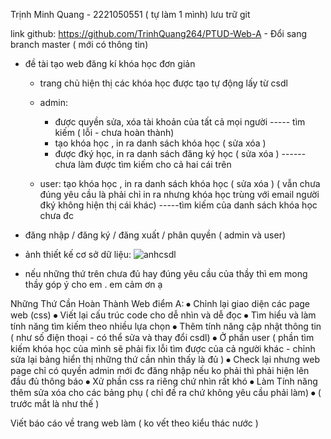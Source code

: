 Trịnh Minh Quang - 2221050551 ( tự làm 1 mình)
lưu trữ git

link github: https://github.com/TrinhQuang264/PTUD-Web-A - Đổi sang branch master ( mới có thông tin)

- đề tài tạo web đăng kí khóa học đơn giản

  - trang chủ hiện thị các khóa học được tạo tự động lấy từ csdl
  - admin:

    - được quyền sửa, xóa tài khoản của tất cả mọi người
      ----- tìm kiếm ( lỗi - chưa hoàn thành)
    - tạo khóa học , in ra danh sách khóa học ( sửa xóa )
    - được đký học, in ra danh sách đăng ký học ( sửa xóa )
      ------ chưa làm được tìm kiếm cho cả hai cái trên

  - user:
    tạo khóa học , in ra danh sách khóa học ( sửa xóa )
    ( vẫn chưa đúng yêu cầu là phải chỉ in ra nhưng khóa học trùng với email người đký không hiện thị cái khác)
    -----tìm kiếm của danh sách khóa học chưa đc

- đăng nhập / đăng ký / đăng xuất / phân quyền ( admin và user)

- ảnh thiết kế cơ sở dữ liệu:
  ![anhcsdl](https://github.com/user-attachments/assets/2b2e8b35-18f9-43de-b99a-258bdf692ca1)

- nếu những thứ trên chưa đủ hay đúng yêu cầu của thầy thì em mong thầy góp ý cho em . em cảm ơn ạ

Những Thứ Cần Hoàn Thành Web điểm A:
⦁ Chỉnh lại giao diện các page web (css)
⦁ Viết lại cấu trúc code cho dễ nhìn và dễ đọc
⦁ Tìm hiểu và làm tính năng tìm kiếm theo nhiều lựa chọn
⦁ Thêm tính năng cập nhật thông tin ( như số điện thoại - có thể sửa và thay đổi csdl)
⦁ Ở phần user ( phần tìm kiếm khóa học của mình sẽ phải fix lỗi tìm được của cả người khác - chỉnh sửa lại bảng hiển thị những thứ cần nhìn thấy là đủ )
⦁ Check lại nhưng web page chỉ có quyền admin mới đc đăng nhập nếu ko phải thì phải hiện lên đầu đủ thông báo
⦁ Xử phần css ra riêng chứ nhìn rất khó
⦁ Làm Tính năng thêm sửa xóa cho các bảng phụ ( chỉ đề ra chứ không yêu cầu phải làm)
⦁ ( trước mắt là như thế )

Viết báo cáo về trang web làm ( ko vết theo kiểu thác nước )
